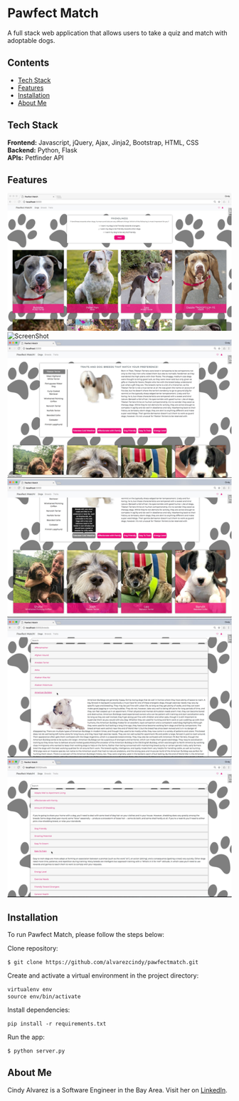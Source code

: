 # Pawfect Match

A full stack web application that allows users to take a quiz and match with adoptable dogs.

## Contents
* [Tech Stack](#technologies)
* [Features](#features)
* [Installation](#install)
* [About Me](#aboutme)

## <a name="technologies"></a> Tech Stack

__Frontend:__ Javascript, jQuery, Ajax, Jinja2, Bootstrap, HTML, CSS </br>
__Backend:__ Python, Flask </br>
__APIs:__ Petfinder API </br>

## <a name="features"></a>Features

![ScreenShot](/static/img/homepage.png)
![ScreenShot](/static/img/homepage_cards.png)
![ScreenShot](/static/img/matches.png)
![ScreenShot](/static/img/tooltips.png)
![ScreenShot](/static/img/breeds.png)
![ScreenShot](/static/img/traits.png)

## <a name="install"></a>Installation

To run Pawfect Match, please follow the steps below:

Clone repository:
```
$ git clone https://github.com/alvarezcindy/pawfectmatch.git
```

Create and activate a virtual environment in the project directory:

```
virtualenv env
source env/bin/activate
```

Install dependencies:

```
pip install -r requirements.txt
```

Run the app:
```
$ python server.py
```

## <a name="aboutme"></a>About Me
Cindy Alvarez is a Software Engineer in the Bay Area.
Visit her on [LinkedIn](http://www.linkedin.com/in/cindy-alvarez).